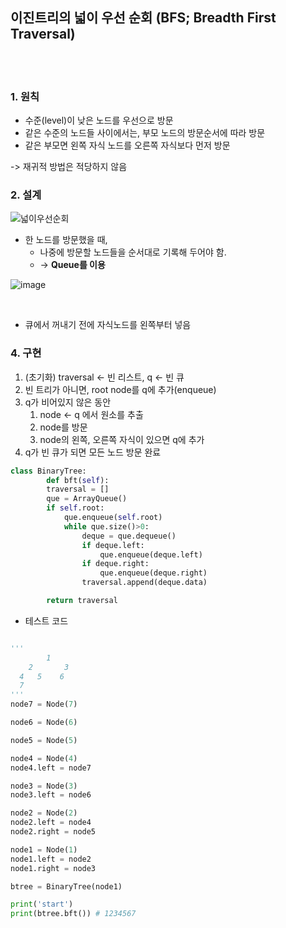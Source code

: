 ## 이진트리의 넓이 우선 순회 (BFS; Breadth First Traversal)

<br/><br/>



### 1. 원칙

- 수준(level)이 낮은 노드를 우선으로 방문
- 같은 수준의 노드들 사이에서는, 부모 노드의 방문순서에 따라 방문
- 같은 부모면 왼쪽 자식 노드를 오른쪽 자식보다 먼저 방문



-> 재귀적 방법은 적당하지 않음





### 2. 설계

![넓이우선순회](https://user-images.githubusercontent.com/51187540/110735478-378d8600-826d-11eb-9840-ad4378e887e6.PNG)



- 한 노드를 방문했을 때,
  - 나중에 방문할 노드들을 순서대로 기록해 두어야 함.
  - -> **Queue를 이용**



![image](https://user-images.githubusercontent.com/51187540/110735702-a7037580-826d-11eb-985f-71aa94cea5cc.png)

​	

- 큐에서 꺼내기 전에 자식노드를 왼쪽부터 넣음





### 4. 구현

1. (초기화) traversal <- 빈 리스트, q <- 빈 큐
2. 빈 트리가 아니면, root node를 q에 추가(enqueue)
3. q가 비어있지 않은 동안
   1. node <- q 에서 원소를 추출
   2. node를 방문
   3. node의 왼쪽, 오른쪽 자식이 있으면 q에 추가
4. q가 빈 큐가 되면 모든 노드 방문 완료

```python
class BinaryTree:
        def bft(self):
        traversal = []
        que = ArrayQueue()
        if self.root:
            que.enqueue(self.root)
            while que.size()>0:
                deque = que.dequeue()
                if deque.left:
                    que.enqueue(deque.left)
                if deque.right:
                    que.enqueue(deque.right)
                traversal.append(deque.data)

        return traversal
```



- 테스트 코드

```python

'''
        1
    2       3
  4   5    6
  7        
'''
node7 = Node(7)

node6 = Node(6)

node5 = Node(5)

node4 = Node(4)
node4.left = node7

node3 = Node(3)
node3.left = node6

node2 = Node(2)
node2.left = node4
node2.right = node5

node1 = Node(1)
node1.left = node2
node1.right = node3

btree = BinaryTree(node1)

print('start')
print(btree.bft()) # 1234567
```

